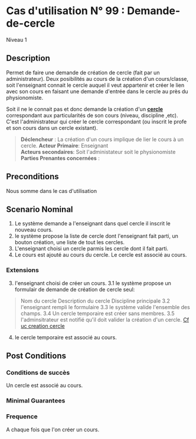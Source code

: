 
# Cas d'utilisation N° 99 :  Demande-de-cercle

Niveau 1

##	Description

Permet de faire une demande de création de cercle (fait par un administrateur).
Deux posibilités au cours de la création d'un cours/classe, soit l'enseignant connait le cercle auquel il veut appartenir et créer le lien avec son cours en faisant une demande d'entrée dans le cercle au près du physionomiste.

Soit il ne le connait pas et donc demande la création d'un **[cercle](https://github.com/PremierLangage/plconception/blob/master/conception/concept/cercle.md)**  correspondant aux particularités de son cours (niveau, discipline ,etc). C'est l'administrateur qui créer le cercle correspondant (ou inscrit le profe et son cours dans un cercle existant).




> **Déclencheur** : La création d'un cours implique de lier le cours à un cercle. 
> **Acteur Primaire**: Enseignant   
> **Acteurs secondaires**: Soit l'administateur soit le physionomiste   
> **Parties Prenantes concernées** : 
 
 
## Preconditions

Nous somme dans le cas d'utilisation 

## Scenario Nominal

1.	Le système demande a l'enseignant dans quel cercle il inscrit le nouveau cours.  
2. le système propose la liste de cercle dont l'enseignant fait parti, un bouton création, une liste de tout les cercles. 
3.	L'enseignant choisi un cercle parmis les cercle dont il fait parti.
4.	Le cours est ajouté au cours du cercle. Le cercle est associé au cours.


###	Extensions
3. l'enseignant choisi de créer un cours. 
3.1 le système propose un formulair de demande de création de cercle seul:
> Nom du cercle 
> Description du cercle 
> Discipline principale 
3.2 l'enseignant rempli le formulaire 
3.3 le système valide l'ensemble des champs. 
3.4 Un cercle temporaire est créer sans membres.
3.5 l'adminsitrateur est notifié qu'il doit valider la création d'un cercle. [Cf uc creation cercle](../Administrateur/creation-cercle.md)
4. le cercle temporaire est associé au cours.


## Post Conditions
### Conditions de succès 
Un cercle est associé au cours.

### Minimal Guarantees

### Frequence
A chaque fois que l'on créer un cours.
